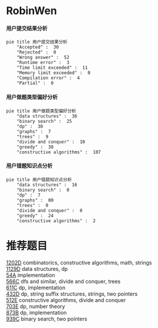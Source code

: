 # RobinWen

<!-- tabs:start -->



#### **用户提交结果分析**

```mermaid
pie title 用户提交结果分析
    "Accepted" :  30
    "Rejected" :  0
    "Wrong answer" :  52
    "Runtime error" :  3
    "Time limit exceeded" :  11
    "Memory limit exceeded" :  0
    "Compilation error" :  4
    "Partial" :  0
```

#### **用户做题类型偏好分析**

```mermaid
pie title 用户做题类型偏好分析
    "data structures" :  36
    "binary search" :  25
    "dp" :  30
    "graphs" :  7
    "trees" :  9
    "divide and conquer" :  10
    "greedy" :  38
    "constructive algorithms" :  107
```
#### **用户错题知识点分析**

```mermaid
pie title 用户错题知识点分析
    "data structures" :  16
    "binary search" :  0
    "dp" :  7
    "graphs" :  00
    "trees" :  0
    "divide and conquer" :  0
    "greedy" :  24
    "constructive algorithms" :  2
```



<!-- tabs:end -->
# 推荐题目
[1202D](https://codeforces.com/contest/1202/problem/D)		combinatorics,
                        constructive algorithms,
                        math,
                        strings		  
[1129D](https://codeforces.com/contest/1129/problem/D)		data structures,
                        dp		  
[54A](https://codeforces.com/contest/54/problem/A)		implementation		  
[566C](https://codeforces.com/contest/566/problem/C)		dfs and similar,
                        divide and conquer,
                        trees		  
[611C](https://codeforces.com/contest/611/problem/C)		dp,
                        implementation		  
[432D](https://codeforces.com/contest/432/problem/D)		dp,
                        string suffix structures,
                        strings,
                        two pointers		  
[512E](https://codeforces.com/contest/512/problem/E)		constructive algorithms,
                        divide and conquer		  
[703E](https://codeforces.com/contest/703/problem/E)		dp,
                        number theory		  
[873B](https://codeforces.com/contest/873/problem/B)		dp,
                        implementation		  
[939C](https://codeforces.com/contest/939/problem/C)		binary search,
                        two pointers		  
